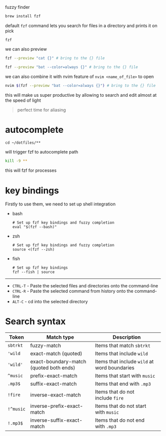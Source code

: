 fuzzy finder
```zsh
brew install fzf
```

default `fzf` command lets you search for files in a directory and prints it on pick
```
fzf
```

we can also preview
```zsh
fzf --preview "cat {}" # bring to the {} file
```
```zsh
fzf --preview "bat --color=always {}" # bring to the {} file
```


we can also combine it with nvim feature of `nvim <name_of_file>` to open
```zsh
nvim $(fzf --preview "bat --color=always {}") # bring to the {} file
```

this will make us super productive by allowing to search and edit almost at the speed of light
> perfect time for aliasing


# autocomplete
```
cd ~/dotfiles/**
```
will trigger fzf to autocomplete path

```zsh
kill -9 **
```
this will fzf for processes

# key bindings

Firstly to use them, we need to set up shell integration
- bash
    
    ```shell
    # Set up fzf key bindings and fuzzy completion
    eval "$(fzf --bash)"
    ```
    
- zsh
    
    ```shell
    # Set up fzf key bindings and fuzzy completion
    source <(fzf --zsh)
    ```
    
- fish
    
    ```fish
    # Set up fzf key bindings
    fzf --fish | source
    ```


---

- `CTRL-T` - Paste the selected files and directories onto the command-line
- `CTRL-R` - Paste the selected command from history onto the command-line
- `ALT-C` - cd into the selected directory



# Search syntax

| Token     | Match type                              | Description                                  |
| --------- | --------------------------------------- | -------------------------------------------- |
| `sbtrkt`  | fuzzy-match                             | Items that match `sbtrkt`                    |
| `'wild`   | exact-match (quoted)                    | Items that include `wild`                    |
| `'wild'`  | exact-boundary-match (quoted both ends) | Items that include `wild` at word boundaries |
| `^music`  | prefix-exact-match                      | Items that start with `music`                |
| `.mp3$`   | suffix-exact-match                      | Items that end with `.mp3`                   |
| `!fire`   | inverse-exact-match                     | Items that do not include `fire`             |
| `!^music` | inverse-prefix-exact-match              | Items that do not start with `music`         |
| `!.mp3$`  | inverse-suffix-exact-match              | Items that do not end with `.mp3`            |